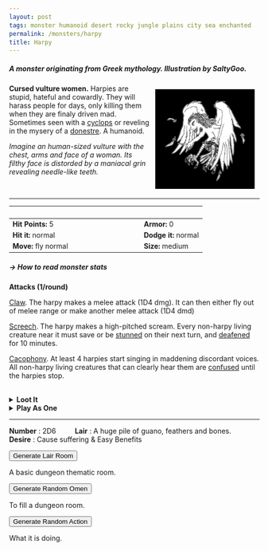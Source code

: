 ```yaml
---
layout: post
tags: monster humanoid desert rocky jungle plains city sea enchanted
permalink: /monsters/harpy
title: Harpy
---
```



##### A monster originating from Greek mythology. Illustration by SaltyGoo.

<img align="right" width=200px  src="/images/0023_Harpy.png"  style="border:0px solid black;padding:10px">

**Cursed vulture women.** Harpies are stupid, hateful and cowardly. They will harass people for days, only killing them when they are finaly driven mad. Sometimes seen with a [cyclops](/monsters/cyclops) or reveling in the mysery of a [donestre](/monsters/donestre). A humanoid.

_Imagine an human-sized vulture with the chest, arms and face of a woman. Its filthy face is distorded by a maniacal grin revealing needle-like teeth._

<br>

---

|  <span style="display: inline-block; width:250px"></span>  |  |
| -------- | --------|
| **Hit Points:** 5 | **Armor:** 0 |
| **Hit it:** normal  | **Dodge it:** normal  |
| **Move:** fly normal     |  **Size:** medium | 

##### <span class="tooltip" data-tooltip="Armor = damage reduction · · · Easy/Normal/Hard = roll above 10/15/20 to beat">→ How to read monster stats</span>

**Attacks (1/round)**

<ins>Claw</ins>. The harpy makes a melee attack (1D4 dmg). It can then either fly out of melee range or make another melee attack (1D4 dmd)

<ins>Screech</ins>. The harpy makes a high-pitched scream. Every non-harpy living creature near it must save or be [stunned](/2020/11/10/extra-rules/) on their next turn, and [deafened](/2020/11/10/extra-rules/) for 10 minutes.

<ins>Cacophony</ins>. At least 4 harpies start singing in maddening discordant voices. All non-harpy living creatures that can clearly hear them are [confused](/2020/11/10/extra-rules/) until the harpies stop.

<br>

<details markdown="1">
<summary style="font-weight: bold;">Loot It</summary>
Most harpies have no desire for material possessions besides trinkets from their victims. If you brave the filfth to loot one, roll a D6, you find:

1. Nothing
2. Nothing
3. Nothing. You catch [Harpy shit disease](https://rememberdismove.blogspot.com/2015/06/harpyshaft-dungeon-adventure.html)
4. Couple of copper coins or trinkets not worth more than a mundane object!
5. Dented-to-shit piece of armour. Could be repaired.
6. A [potion](https://goblinpunch.blogspot.com/2016/05/the-perfect-potion-list.html) contaminated with Harpy shit disease

<span class="alchemy">**Harpy Shit Disease.** Disease (Body Fluid). When you act like a shitty person, make an easy save, if you fail, you become a Harpy. Save every night to avoid making the save harder. If the save becomes easier than easy, you are cured. </span>

</details>

<details markdown="1">
<summary style="font-weight: bold;">Play As One</summary>
The [Harpy character class](/class/specialist/harpy).
</details>

---

**Number** : 2D6 <span style="display: inline-block; width:30px"></span>
**Lair** : A huge pile of guano, feathers and bones. <span style="display: inline-block; width:30px"></span> <br>
**Desire** : Cause suffering & Easy Benefits

<button id="room-btn">Generate Lair Room</button>
<p id="RoomResult">A basic dungeon thematic room.</p>

<button id="generate-btn">Generate Random Omen</button>
<p id="RoamResult">To fill a dungeon room.</p>

<button onclick="generateMood()">Generate Random Action</button>
<p id="MoodResult">What it is doing.</p>
<script src="/scripts/generateMood.js"></script>

<br>

 <script src="https://code.jquery.com/jquery-3.6.0.min.js"></script>
<script>
      $(document).ready(function() {
        function generateResult(buttonId, resultId, columnRangeStart, columnRangeEnd) {
          $(buttonId).click(function() {
            var searchValue = "0023"; // Change this to the actual value you need

            $.get("/CSV/Monster - Index.csv", function(data) {
              var rows = data.split("\n").slice(1);
              var matchingRows = rows.filter(function(row) {
                var columns = row.split(",");
                return columns[0] === searchValue;
              });

              var selectedRow = matchingRows[Math.floor(Math.random() * matchingRows.length)];
              var selectedCell = selectedRow.split(",")[Math.floor(Math.random() * (columnRangeEnd - columnRangeStart + 1)) + columnRangeStart];

              $(resultId).html(selectedCell); // Use .html() to insert HTML content
            });
          });
        }

        generateResult("#room-btn", "#RoomResult", 38, 43);
        generateResult("#generate-btn", "#RoamResult", 3, 8);
      });
    </script>
 
